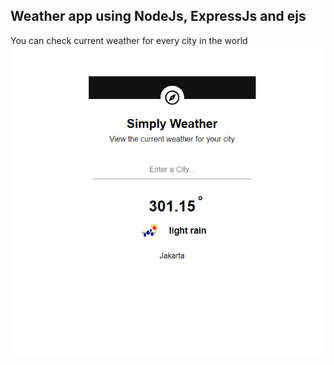 ## Weather app using NodeJs, ExpressJs and ejs

You can check current weather for every city in the world
![weather app](./WeatherApp.png)
